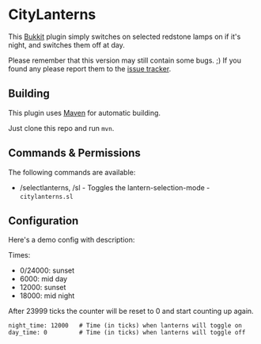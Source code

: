 CityLanterns
============

This [Bukkit](http://bukkit.org/) plugin simply switches on selected redstone lamps on if it's night, and switches them off at day.

Please remember that this version may still contain some bugs. ;) If you found any please report them to the [issue tracker](https://github.com/ase34/CityLanterns/issues).


Building
--------
This plugin uses [Maven](http://maven.apache.org/) for automatic building.

Just clone this repo and run `mvn`.

Commands & Permissions
----------------------

The following commands are available:

* /selectlanterns, /sl - Toggles the lantern-selection-mode - `citylanterns.sl`

Configuration
-------------

Here's a demo config with description:

Times:
- 0/24000: sunset
- 6000: mid day
- 12000: sunset
- 18000: mid night

After 23999 ticks the counter will be reset to 0 and start counting up again.

    night_time: 12000 	# Time (in ticks) when lanterns will toggle on
    day_time: 0 		# Time (in ticks) when lanterns will toggle off